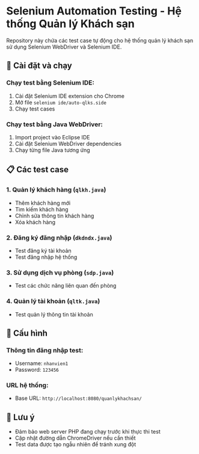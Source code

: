 # Selenium Automation Testing - Hệ thống Quản lý Khách sạn

Repository này chứa các test case tự động cho hệ thống quản lý khách sạn sử dụng Selenium WebDriver và Selenium IDE.

## 🚀 Cài đặt và chạy


### Chạy test bằng Selenium IDE:
1. Cài đặt Selenium IDE extension cho Chrome
2. Mở file `selenium ide/auto-qlks.side`
3. Chạy test cases

### Chạy test bằng Java WebDriver:
1. Import project vào Eclipse IDE
2. Cài đặt Selenium WebDriver dependencies
3. Chạy từng file Java tương ứng

## 📋 Các test case

### 1. Quản lý khách hàng (`qlkh.java`)
- Thêm khách hàng mới
- Tìm kiếm khách hàng
- Chỉnh sửa thông tin khách hàng
- Xóa khách hàng

### 2. Đăng ký đăng nhập (`dkdndx.java`)
- Test đăng ký tài khoản
- Test đăng nhập hệ thống

### 3. Sử dụng dịch vụ phòng (`sdp.java`)
- Test các chức năng liên quan đến phòng

### 4. Quản lý tài khoản (`qltk.java`)
- Test quản lý thông tin tài khoản

## 🔧 Cấu hình

### Thông tin đăng nhập test:
- Username: `nhanvien1`
- Password: `123456`

### URL hệ thống:
- Base URL: `http://localhost:8080/quanlykhachsan/`

## 📝 Lưu ý

- Đảm bảo web server PHP đang chạy trước khi thực thi test
- Cập nhật đường dẫn ChromeDriver nếu cần thiết
- Test data được tạo ngẫu nhiên để tránh xung đột

